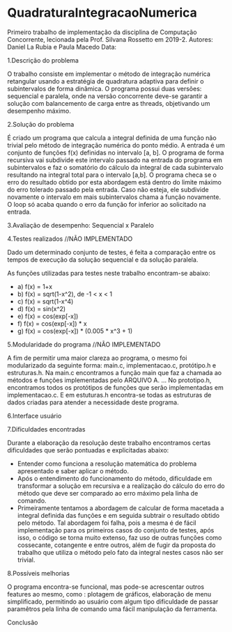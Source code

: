 # QuadraturaIntegracaoNumerica
Primeiro trabalho de implementação da disciplina de Computação Concorrente, lecionada pela Prof. Silvana Rossetto em 2019-2. 
Autores: Daniel La Rubia e Paula Macedo
Data:


1.Descrição do problema

  O trabalho consiste em implementar o método de integração numérica retangular usando a estratégia de quadratura adaptiva para
  definir o subintervalos de forma dinâmica. O programa possui duas versões: sequencial e paralela, onde na versão concorrente 
  deve-se garantir a solução com balancemento de carga entre as threads, objetivando um desempenho máximo.

2.Solução do problema

  É criado um programa que calcula a integral definida de uma função não trivial pelo método de integração numérica do ponto médio. A   entrada é um conjunto de funções f(x) definidas no intervalo [a, b]. O programa de forma recursiva vai subdivide este intervalo passado na entrada do programa em subintervalos e faz o somatório do cálculo da integral de cada subintervalo resultando na integral total para o intervalo [a,b]. O programa checa se o erro do resultado obtido por esta abordagem está dentro do limite máximo do erro tolerado passado pela entrada. Caso não esteja, ele subdivide novamente o intervalo em mais subintervalos chama a função novamente. O loop só acaba quando o erro da função for inferior ao solicitado na entrada.

3.Avaliação de desempenho: Sequencial x Paralelo

4.Testes realizados //NÃO IMPLEMENTADO 

  Dado um determinado conjunto de testes, é feita a comparação entre os tempos de execução da solução sequencial e da solução paralela.
  
  As funções utilizadas para testes neste trabalho encontram-se abaixo: 
  
 * a) f(x) = 1+x
 * b) f(x) = sqrt(1-x^2), de -1 < x < 1
 * c) f(x) = sqrt(1-x^4)
 * d) f(x) = sin(x^2)
 * e) f(x) = cos(exp[-x])
 * f) f(x) = cos(exp[-x]) * x
 * g) f(x) = cos(exp[-x]) * (0.005 * x^3 + 1)

5.Modularidade do programa //NÃO IMPLEMENTADO

  A fim de permitir uma maior clareza ao programa, o mesmo foi modularizado da seguinte forma: main.c, implementacao.c, protótipo.h e
  estruturas.h.
  Na main.c encontramos a função main que faz a chamada ao métodos e funções implementadas pelo ARQUIVO A. ...
  No prototipo.h, encontramos todos os protótipos de funções que serão implementadas em implementacao.c. E em estuturas.h encontra-se     todas as estruturas de dados criadas para atender a necessidade deste programa.

6.Interface usuário 


7.Dificuldades encontradas 

  Durante a elaboração da resolução deste trabalho encontramos certas dificuldades que serão pontuadas e explicitadas abaixo:
  
  - Entender como funciona a resolução matemática do problema apresentado e saber aplicar o método.
  - Após o entendimento do funcionamento do método, dificuldade em transformar a solução em recursiva e a realização do cálculo do erro do método que deve ser comparado ao erro máximo pela linha de comando. 
  - Primeiramente tentamos a abordagem de calcular de forma macetada a integral definida das funções e em seguida subtrair o resultado obtido pelo método. Tal abordagem foi falha, pois a mesma é de fácil implementação para os primeiros casos do conjunto de testes, após isso, o código se torna muito extenso, faz uso de outras funções como cossecante, cotangente e entre outros, além de fugir da proposta do trabalho que utiliza o método pelo fato da integral nestes casos não ser trivial.

8.Possíveis melhorias

  O programa encontra-se funcional, mas pode-se acrescentar outros features ao mesmo, como : plotagem de gráficos, 
  elaboração de menu simplificado, permitindo ao usuário com algum tipo dificuldade de passar paramêtros pela
  linha de comando uma fácil manipulação da ferramenta. 


Conclusão

    

